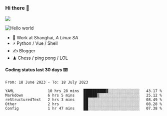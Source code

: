 ### Hi there 👋
![](https://komarev.com/ghpvc/?username=Xuhandsome)


<img src="https://github-readme-stats.vercel.app/api?username=XuHandsome&show_icons=true&theme=merko" alt="Hello world">

<br/>

- 🍻  Work at Shanghai, _A Linux SA_
- ⚡  Python / Vue / Shell
- ✍️  Blogger
- ♟  Chess / ping pong / LOL

#### Coding status last 30 days ⌨️

<!--START_SECTION:waka-->

```text
From: 18 June 2023 - To: 18 July 2023

YAML               10 hrs 28 mins  ██████████▓░░░░░░░░░░░░░░   43.17 %
Markdown           6 hrs 5 mins    ██████▒░░░░░░░░░░░░░░░░░░   25.12 %
reStructuredText   2 hrs 3 mins    ██░░░░░░░░░░░░░░░░░░░░░░░   08.49 %
Other              2 hrs           ██░░░░░░░░░░░░░░░░░░░░░░░   08.28 %
Config             1 hr 47 mins    ██░░░░░░░░░░░░░░░░░░░░░░░   07.38 %
```

<!--END_SECTION:waka-->
